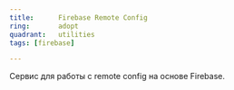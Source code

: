 ```yaml
---
title:      Firebase Remote Config
ring:       adopt
quadrant:   utilities
tags: [firebase]

---
```


Сервис для работы с remote config на основе Firebase.
